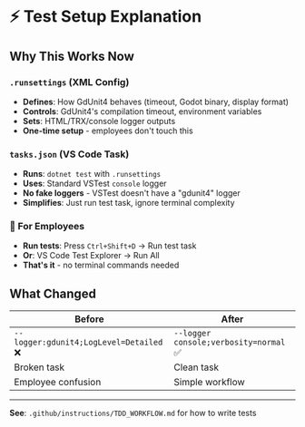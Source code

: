 # ⚡ Test Setup Explanation

## Why This Works Now

### `.runsettings` (XML Config)
- **Defines**: How GdUnit4 behaves (timeout, Godot binary, display format)
- **Controls**: GdUnit4's compilation timeout, environment variables
- **Sets**: HTML/TRX/console logger outputs
- **One-time setup** - employees don't touch this

### `tasks.json` (VS Code Task)
- **Runs**: `dotnet test` with `.runsettings`
- **Uses**: Standard VSTest `console` logger
- **No fake loggers** - VSTest doesn't have a "gdunit4" logger
- **Simplifies**: Just run test task, ignore terminal complexity

### 🎯 For Employees
- **Run tests**: Press `Ctrl+Shift+D` → Run test task
- **Or**: VS Code Test Explorer → Run All
- **That's it** - no terminal commands needed

## What Changed
| Before | After |
|--------|-------|
| `--logger:gdunit4;LogLevel=Detailed` ❌ | `--logger console;verbosity=normal` ✅ |
| Broken task | Clean task |
| Employee confusion | Simple workflow |

---

**See**: `.github/instructions/TDD_WORKFLOW.md` for how to write tests
